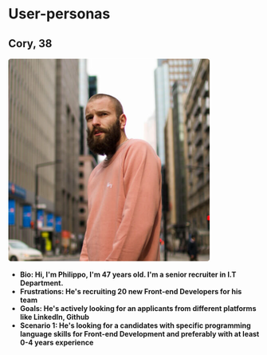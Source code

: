 # User-personas

## Cory, 38

![user photo](../img/Philippo.png)

- **Bio: Hi, I'm Philippo, I'm 47 years old. I'm a senior recruiter in I.T
  Department.**
- **Frustrations: He's recruiting 20 new Front-end Developers for his team**
- **Goals: He's actively looking for an applicants from different platforms
  like LinkedIn, Github**
- **Scenario 1: He's looking for a candidates with specific programming language
  skills for Front-end Development and preferably with at least 0-4 years
  experience**
